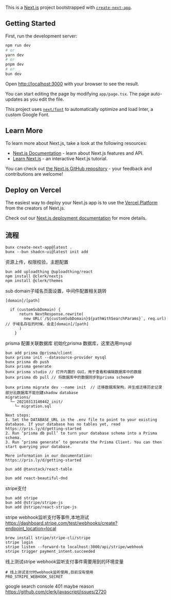 This is a [Next.js](https://nextjs.org/) project bootstrapped with [`create-next-app`](https://github.com/vercel/next.js/tree/canary/packages/create-next-app).

## Getting Started

First, run the development server:

```bash
npm run dev
# or
yarn dev
# or
pnpm dev
# or
bun dev
```

Open [http://localhost:3000](http://localhost:3000) with your browser to see the result.

You can start editing the page by modifying `app/page.tsx`. The page auto-updates as you edit the file.

This project uses [`next/font`](https://nextjs.org/docs/basic-features/font-optimization) to automatically optimize and load Inter, a custom Google Font.

## Learn More

To learn more about Next.js, take a look at the following resources:

- [Next.js Documentation](https://nextjs.org/docs) - learn about Next.js features and API.
- [Learn Next.js](https://nextjs.org/learn) - an interactive Next.js tutorial.

You can check out [the Next.js GitHub repository](https://github.com/vercel/next.js/) - your feedback and contributions are welcome!

## Deploy on Vercel

The easiest way to deploy your Next.js app is to use the [Vercel Platform](https://vercel.com/new?utm_medium=default-template&filter=next.js&utm_source=create-next-app&utm_campaign=create-next-app-readme) from the creators of Next.js.

Check out our [Next.js deployment documentation](https://nextjs.org/docs/deployment) for more details.

## 流程

```
bunx create-next-app@latest .
bunx --bun shadcn-ui@latest init add

```
资源上传，权限校验，主题配置
```
bun add uploadthing @uploadthing/react
npm install @clerk/nextjs
npm install @clerk/themes
```
sub domain子域名页面设置，中间件配置相关跳转
```
[domain]/[path]

  if (customSubDomain) {
      return NextResponse.rewrite(
        new URL(`/${customSubDomain}${pathWithSearchParams}`, req.url) // 子域名存在的时候，会走[domain]/[path]
      )
    }
```
prisma 配置关联数据库
初始化prisma 数据库，这里选用mysql
```
bun add prisma @prisma/client
bunx prisma init --datasource-provider mysql
bunx prisma db push 
bunx prisma generate
bunx prisma studio // 打开内置的 GUI，用于查看和编辑数据库中的数据
bunx prisma db pull // 将数据库中的数据同步到prisma schema中

bunx prisma migrate dev --name init  // 迁移数据库架构，并生成迁移历史记录 部分云数据库不能创建shadow database
migrations/
  └─ 20210313140442_init/
    └─ migration.sql

Next steps:
1. Set the DATABASE_URL in the .env file to point to your existing database. If your database has no tables yet, read https://pris.ly/d/getting-started
2. Run ‘prisma db pull’ to turn your database schema into a Prisma schema.
3. Run ‘prisma generate’ to generate the Prisma Client. You can then start querying your database.

More information in our documentation:
https://pris.ly/d/getting-started
```

```
bun add @tanstack/react-table

```

```
bun add react-beautiful-dnd
```

stripe支付
```
bun add stripe
bun add @stripe/stripe-js     
bun add @stripe/react-stripe-js
```

stripe webhook监听支付等事件,本地测试
https://dashboard.stripe.com/test/webhooks/create?endpoint_location=local
```
brew install stripe/stripe-cli/stripe
stripe login
stripe listen --forward-to localhost:3000/api/stripe/webhook
stripe trigger payment_intent.succeeded

```
线上测试stripe webhook监听支付事件需要用到的环境变量
```
# 线上测试支付时webhook监听使用,目前没有使用
PRO_STRIPE_WEBHOOK_SECRET
```

google search console 401 maybe reason
https://github.com/clerk/javascript/issues/2720